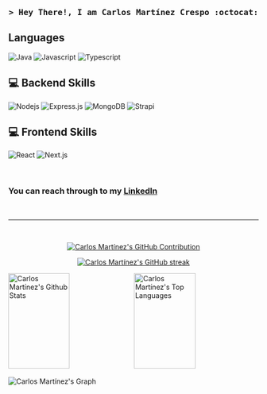 <h3 align="center">
        <samp>&gt; Hey There!, I am
                <b>Carlos Martínez Crespo :octocat:</b>
        </samp>
</h3>

## Languages
![Java](https://img.shields.io/badge/Java-007acc?style=for-the-badge&logo=java&labelColor=111111&logoColor=f89820)
![Javascript](https://img.shields.io/badge/javascript-F0DB4F?style=for-the-badge&logo=javascript&labelColor=111111&logoColor=F0DB4F)
![Typescript](https://img.shields.io/badge/Typescript-007acc?style=for-the-badge&logo=typescript&labelColor=111111&logoColor=007acc)

## 💻 Backend Skills
![Nodejs](https://img.shields.io/badge/Nodejs-3C873A?style=for-the-badge&labelColor=black&logo=node.js&logoColor=3C873A)
![Express.js](https://img.shields.io/badge/Express.js-000000?style=for-the-badge&logo=express&logoColor=white)
![MongoDB](https://img.shields.io/badge/MongoDB-4EA94B?style=for-the-badge&logo=mongodb&logoColor=white)
![Strapi](https://img.shields.io/badge/strapi-2E7EEA?style=for-the-badge&logo=strapi&logoColor=white)

## 💻 Frontend Skills
![React](https://img.shields.io/badge/-React-61DBFB?style=for-the-badge&labelColor=black&logo=react&logoColor=61DBFB)
![Next.js](https://img.shields.io/badge/next.js-000000?style=for-the-badge&logo=nextdotjs&logoColor=white)

<br/>

### You can reach through to my <a href="https://www.linkedin.com/in/carlos-martinez-crespo/" target="_blank">LinkedIn</a>

<br/>
<hr/>
<br/>

<p align="center">
  <a href="https://github.com/n1b3lung0">
    <img src="https://github-profile-summary-cards.vercel.app/api/cards/profile-details?username=n1b3lung0&theme=dark" alt="Carlos Martínez's GitHub Contribution"/>
  </a>
</p>

<p align="center">
  <a href="https://github.com/n1b3lung0">
    <img src="https://github-readme-streak-stats.herokuapp.com/?user=n1b3lung0&theme=dark&hide_border=true&background=111111&stroke=AA151B&ring=AA151B&currStreakNum=F1BF00&fire=F1BF00&sideNums=F1BF00&currStreakLabel=F1BF00&sideLabels=F1BF00&dates=F1BF00&mode=weekly" alt="Carlos Martínez's GitHub streak"/>
  </a>
</p>

<a> 
    <a href="https://github.com/n1b3lung0"><img alt="Carlos Martínez's Github Stats" src="https://denvercoder1-github-readme-stats.vercel.app/api?username=n1b3lung0&show_icons=true&count_private=true&theme=dark&bg_color=111111&title_color=AA151B&icon_color=F1BF00&hide_border=true" height="192px" width="49.5%"/></a>
  <a href="https://github.com/n1b3lung0"><img alt="Carlos Martínez's Top Languages" src="https://denvercoder1-github-readme-stats.vercel.app/api/top-langs/?username=n1b3lung0&langs_count=20&layout=compact&theme=dark&bg_color=0D1117&title_color=AA151B&hide_border=true" height="192px" width="49.5%"/></a>
  <br/>
</a>

![Carlos Martínez's Graph](https://github-readme-activity-graph.vercel.app/graph?username=n1b3lung0&theme=dark&bg_color=111111&color=AA151B&line=AA151B&point=F1BF00&area_color=AA151B&title_color=AA151B&area=true&hide_border=true&days=40)

<!--
**N1b3lung0/N1b3lung0** is a ✨ _special_ ✨ repository because its `README.md` (this file) appears on your GitHub profile.

Here are some ideas to get you started:

- 🔭 I’m currently working on ...
- 🌱 I’m currently learning ...
- 👯 I’m looking to collaborate on ...
- 🤔 I’m looking for help with ...
- 💬 Ask me about ...
- 📫 How to reach me: ...
- 😄 Pronouns: ...
- ⚡ Fun fact: ...
-->
